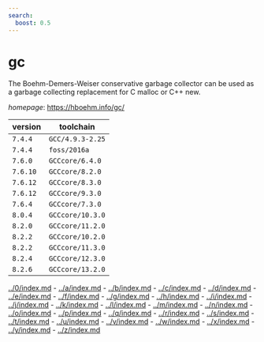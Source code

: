 ```yaml
---
search:
  boost: 0.5
---
```

# gc

The Boehm-Demers-Weiser conservative garbage collector can be used as a garbage collecting   replacement for C malloc or C++ new.

*homepage*: <https://hboehm.info/gc/>

version | toolchain
--------|----------
``7.4.4`` | ``GCC/4.9.3-2.25``
``7.4.4`` | ``foss/2016a``
``7.6.0`` | ``GCCcore/6.4.0``
``7.6.10`` | ``GCCcore/8.2.0``
``7.6.12`` | ``GCCcore/8.3.0``
``7.6.12`` | ``GCCcore/9.3.0``
``7.6.4`` | ``GCCcore/7.3.0``
``8.0.4`` | ``GCCcore/10.3.0``
``8.2.0`` | ``GCCcore/11.2.0``
``8.2.2`` | ``GCCcore/10.2.0``
``8.2.2`` | ``GCCcore/11.3.0``
``8.2.4`` | ``GCCcore/12.3.0``
``8.2.6`` | ``GCCcore/13.2.0``

[../0/index.md](0) - [../a/index.md](a) - [../b/index.md](b) - [../c/index.md](c) - [../d/index.md](d) - [../e/index.md](e) - [../f/index.md](f) - [../g/index.md](g) - [../h/index.md](h) - [../i/index.md](i) - [../j/index.md](j) - [../k/index.md](k) - [../l/index.md](l) - [../m/index.md](m) - [../n/index.md](n) - [../o/index.md](o) - [../p/index.md](p) - [../q/index.md](q) - [../r/index.md](r) - [../s/index.md](s) - [../t/index.md](t) - [../u/index.md](u) - [../v/index.md](v) - [../w/index.md](w) - [../x/index.md](x) - [../y/index.md](y) - [../z/index.md](z)

